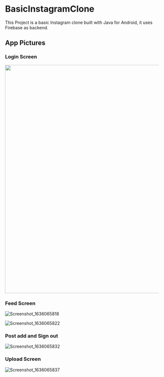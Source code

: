 # BasicInstagramClone

 This Project is a basic Instagram clone built with Java for Android, it uses Firebase as backend. 
 


 <h2> App Pictures </h2>
 
 <h3> Login Screen </h3>
 <div>
 <img src= "![Screenshot_1636065841](https://user-images.githubusercontent.com/61507654/140564997-d4891d1e-96ba-4a8c-8488-0a7277e4ded8.png)" height = "750">
 </div>
 
 <h3> Feed Screen </h3>
 
![Screenshot_1636065818](https://user-images.githubusercontent.com/61507654/140565760-70fcc8d2-3a67-45d6-8460-b9b3beea2278.png)

![Screenshot_1636065822](https://user-images.githubusercontent.com/61507654/140565806-c5413e5f-5ab4-4349-aaa9-cd2f237ad7aa.png)

<h3> Post add and Sign out </h3>

![Screenshot_1636065832](https://user-images.githubusercontent.com/61507654/140565859-ab958f2c-71e1-4c8f-965d-1eaf6420b84d.png)

<h3> Upload Screen </h3>

![Screenshot_1636065837](https://user-images.githubusercontent.com/61507654/140565884-f5241b7d-fac9-431e-9391-d320a65359ea.png)


